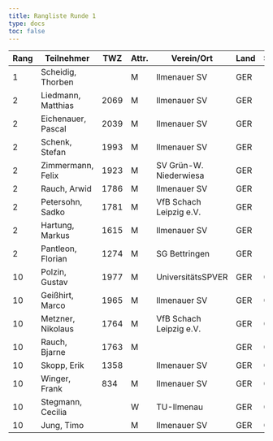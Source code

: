 ```yaml
---
title: Rangliste Runde 1
type: docs
toc: false
---
```



| Rang | Teilnehmer           | TWZ  | Attr. | Verein/Ort                | Land | S | R | V | Punkte | Buchh | SoBerg |
|------|-----------------------|------|-------|---------------------------|------|---|---|---|--------|-------|--------|
| 1    | Scheidig, Thorben     |      | M     | Ilmenauer SV              | GER  | 1 | 0 | 0 | 1.0    | 1.0   | 1.00   |
| 2    | Liedmann, Matthias    | 2069 | M     | Ilmenauer SV              | GER  | 1 | 0 | 0 | 1.0    | 0.0   | 0.00   |
| 2    | Eichenauer, Pascal    | 2039 | M     | Ilmenauer SV              | GER  | 1 | 0 | 0 | 1.0    | 0.0   | 0.00   |
| 2    | Schenk, Stefan        | 1993 | M     | Ilmenauer SV              | GER  | 1 | 0 | 0 | 1.0    | 0.0   | 0.00   |
| 2    | Zimmermann, Felix     | 1923 | M     | SV Grün-W. Niederwiesa    | GER  | 1 | 0 | 0 | 1.0    | 0.0   | 0.00   |
| 2    | Rauch, Arwid          | 1786 | M     | Ilmenauer SV              | GER  | 1 | 0 | 0 | 1.0    | 0.0   | 0.00   |
| 2    | Petersohn, Sadko      | 1781 | M     | VfB Schach Leipzig e.V.   | GER  | 1 | 0 | 0 | 1.0    | 0.0   | 0.00   |
| 2    | Hartung, Markus       | 1615 | M     | Ilmenauer SV              | GER  | 1 | 0 | 0 | 1.0    | 0.0   | 0.00   |
| 2    | Pantleon, Florian     | 1274 | M     | SG Bettringen             | GER  | 1 | 0 | 0 | 1.0    | 0.0   | 0.00   |
| 10   | Polzin, Gustav        | 1977 | M     | UniversitätsSPVER         | GER  | 0 | 0 | 1 | 0.0    | 1.0   | 0.00   |
| 10   | Geißhirt, Marco       | 1965 | M     | Ilmenauer SV              | GER  | 0 | 0 | 1 | 0.0    | 1.0   | 0.00   |
| 10   | Metzner, Nikolaus     | 1764 | M     | VfB Schach Leipzig e.V.   | GER  | 0 | 0 | 1 | 0.0    | 1.0   | 0.00   |
| 10   | Rauch, Bjarne         | 1763 | M     |                           | GER  | 0 | 0 | 1 | 0.0    | 1.0   | 0.00   |
| 10   | Skopp, Erik           | 1358 |       | Ilmenauer SV              | GER  | 0 | 0 | 1 | 0.0    | 1.0   | 0.00   |
| 10   | Winger, Frank         | 834  | M     | Ilmenauer SV              | GER  | 0 | 0 | 1 | 0.0    | 1.0   | 0.00   |
| 10   | Stegmann, Cecilia     |      | W     | TU-Ilmenau                | GER  | 0 | 0 | 1 | 0.0    | 1.0   | 0.00   |
| 10   | Jung, Timo            |      | M     | Ilmenauer SV              | GER  | 0 | 0 | 1 | 0.0    | 1.0   | 0.00   |
